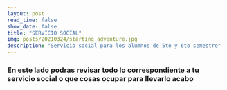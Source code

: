 ```yaml
---
layout: post
read_time: false
show_date: false
title: "SERVICIO SOCIAL"
img: posts/20210324/starting_adventure.jpg
description: "Servicio social para los alumnos de 5to y 6to semestre"
---
```


### En este lado podras revisar todo lo correspondiente a tu servicio social o que cosas ocupar para llevarlo acabo
